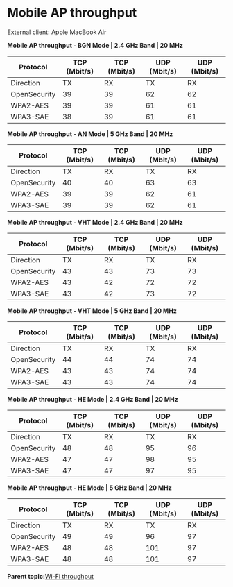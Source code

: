 # Mobile AP throughput

External client: Apple MacBook Air

**Mobile AP throughput - BGN Mode | 2.4 GHz Band | 20 MHz**

|Protocol|TCP \(Mbit/s\)|TCP \(Mbit/s\)|UDP \(Mbit/s\)|UDP \(Mbit/s\)|
|--------|--------------|--------------|--------------|--------------|
|Direction|TX|RX|TX|RX|
|OpenSecurity|39|39|62|62|
|WPA2-AES|39|39|61|61|
|WPA3-SAE|38|39|61|61|

**Mobile AP throughput - AN Mode | 5 GHz Band | 20 MHz**

|Protocol|TCP \(Mbit/s\)|TCP \(Mbit/s\)|UDP \(Mbit/s\)|UDP \(Mbit/s\)|
|--------|--------------|--------------|--------------|--------------|
|Direction|TX|RX|TX|RX|
|OpenSecurity|40|40|63|63|
|WPA2-AES|39|39|62|61|
|WPA3-SAE|39|39|62|61|

**Mobile AP throughput - VHT Mode | 2.4 GHz Band | 20 MHz**

|Protocol|TCP \(Mbit/s\)|TCP \(Mbit/s\)|UDP \(Mbit/s\)|UDP \(Mbit/s\)|
|--------|--------------|--------------|--------------|--------------|
|Direction|TX|RX|TX|RX|
|OpenSecurity|43|43|73|73|
|WPA2-AES|43|42|72|72|
|WPA3-SAE|43|42|73|72|

**Mobile AP throughput - VHT Mode | 5 GHz Band | 20 MHz**

|Protocol|TCP \(Mbit/s\)|TCP \(Mbit/s\)|UDP \(Mbit/s\)|UDP \(Mbit/s\)|
|--------|--------------|--------------|--------------|--------------|
|Direction|TX|RX|TX|RX|
|OpenSecurity|44|44|74|74|
|WPA2-AES|43|43|74|74|
|WPA3-SAE|43|43|74|74|

**Mobile AP throughput - HE Mode | 2.4 GHz Band | 20 MHz**

|Protocol|TCP \(Mbit/s\)|TCP \(Mbit/s\)|UDP \(Mbit/s\)|UDP \(Mbit/s\)|
|--------|--------------|--------------|--------------|--------------|
|Direction|TX|RX|TX|RX|
|OpenSecurity|48|48|95|96|
|WPA2-AES|47|47|98|95|
|WPA3-SAE|47|47|97|95|

**Mobile AP throughput - HE Mode | 5 GHz Band | 20 MHz**

|Protocol|TCP \(Mbit/s\)|TCP \(Mbit/s\)|UDP \(Mbit/s\)|UDP \(Mbit/s\)|
|--------|--------------|--------------|--------------|--------------|
|Direction|TX|RX|TX|RX|
|OpenSecurity|49|49|96|97|
|WPA2-AES|48|48|101|97|
|WPA3-SAE|48|48|101|97|

**Parent topic:**[Wi-Fi throughput](../topics/wi-fi_throughput_03.md)

